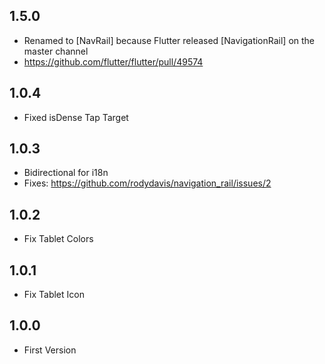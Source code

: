 ## 1.5.0

- Renamed to [NavRail] because Flutter released [NavigationRail] on the master channel
- https://github.com/flutter/flutter/pull/49574

## 1.0.4

- Fixed isDense Tap Target

## 1.0.3

- Bidirectional for i18n
- Fixes: https://github.com/rodydavis/navigation_rail/issues/2

## 1.0.2

- Fix Tablet Colors

## 1.0.1

- Fix Tablet Icon

## 1.0.0

- First Version
